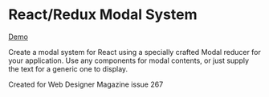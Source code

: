 # React/Redux Modal System

[Demo](http://mattcrouch.github.io/reactmodal/)

Create a modal system for React using a specially crafted Modal reducer for your application. Use any components for modal contents, or just supply the text for a generic one to display.

Created for Web Designer Magazine issue 267
